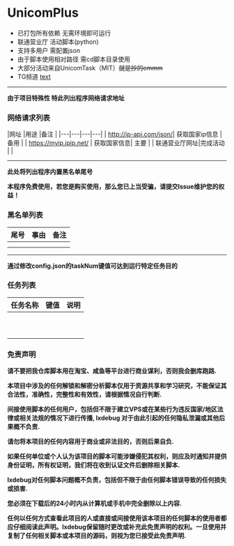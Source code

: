 # UnicomPlus
* 已打包所有依赖 无需环境即可运行
* 联通营业厅 活动脚本(python)
* 支持多用户 需配置json
* 由于脚本使用相对路径 需cd脚本目录使用
* 大部分活动来自UnicomTask（MIT）~~就是抄的emmm~~
* TG频道 [text](https://t.me/unicomplus)

-------

**由于项目特殊性 特此列出程序网络请求地址**
### 网络请求列表
|网址 |用途 |备注 |
|---|---|---|---|
|  http://ip-api.com/json/| 获取国家ip信息 | 备用 |
| https://myip.ipip.net/ | 获取国家信息| 主要 |
|  联通营业厅网址|完成活动  |  |

-------

**此处将列出程序内置黑名单尾号**

**本程序免费使用，若您是购买使用，那么您已上当受骗，请提交Issue维护您的权益！**

### 黑名单列表
|  尾号| 事由 | 备注 |
|---|---|---|
|  |  |  |
|  |  |  |

-------
**通过修改config.json的taskNum键值可达到运行特定任务目的**

### 任务列表
| 任务名称 | 键值 | 说明 |
|---|---|---|
|  |  |  |
|  |  |  |
|  |  |  |
|  |  |  |
|  |  |  |
|  |  |  |
|  |  |  |
|  |  |  |
|  |  |  |
|  |  |  |


### 免责声明
**请不要把我仓库脚本用在淘宝、咸鱼等平台进行商业谋利，否则我会删库跑路.**

**本项目中涉及的任何解锁和解密分析脚本仅用于资源共享和学习研究，不能保证其合法性，准确性，完整性和有效性，请根据情况自行判断.**

**间接使用脚本的任何用户，包括但不限于建立VPS或在某些行为违反国家/地区法律或相关法规的情况下进行传播, lxdebug 对于由此引起的任何隐私泄漏或其他后果概不负责.**

**请勿将本项目的任何内容用于商业或非法目的，否则后果自负.**

**如果任何单位或个人认为该项目的脚本可能涉嫌侵犯其权利，则应及时通知并提供身份证明，所有权证明，我们将在收到认证文件后删除相关脚本.**

**lxdebug对任何脚本问题概不负责，包括但不限于由任何脚本错误导致的任何损失或损害.**

**您必须在下载后的24小时内从计算机或手机中完全删除以上内容.**

**任何以任何方式查看此项目的人或直接或间接使用该本项目的任何脚本的使用者都应仔细阅读此声明。lxdebug保留随时更改或补充此免责声明的权利。一旦使用并复制了任何相关脚本或本项目的源码，则视为您已接受此免责声明.**


